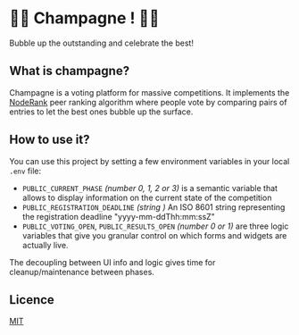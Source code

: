 # 🥂🍾 Champagne ! 🍾🥂

Bubble up the outstanding and celebrate the best!

## What is champagne?

Champagne is a voting platform for massive competitions. It implements the [NodeRank](https://github.com/fcrozatier/NodeRank) peer ranking algorithm where people vote by comparing pairs of entries to let the best ones bubble up the surface.

## How to use it?

You can use this project by setting a few environment variables in your local `.env` file:

- `PUBLIC_CURRENT_PHASE` _(number 0, 1, 2 or 3)_ is a semantic variable that allows to display information on the current state of the competition
- `PUBLIC_REGISTRATION_DEADLINE` _(string )_ An ISO 8601 string representing the registration deadline "yyyy-mm-ddThh:mm:ssZ"
- `PUBLIC_VOTING_OPEN`, `PUBLIC_RESULTS_OPEN` _(number 0 or 1)_ are three logic variables that give you granular control on which forms and widgets are actually live.

The decoupling between UI info and logic gives time for cleanup/maintenance between phases.

## Licence

[MIT](/LICENCE)